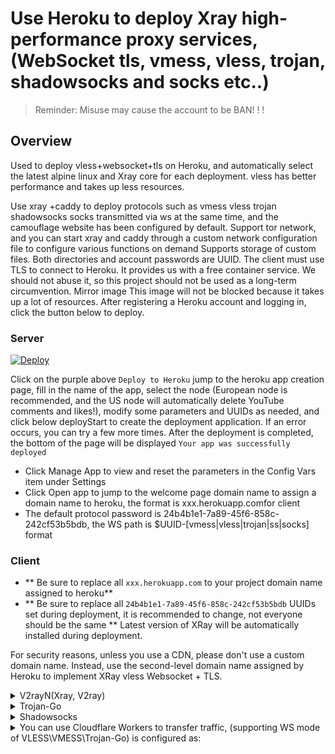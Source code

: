 ﻿# Use Heroku to deploy Xray high-performance proxy services, (WebSocket tls, vmess, vless, trojan, shadowsocks and socks etc..)
> Reminder: Misuse may cause the account to be BAN! ! !

## Overview
Used to deploy vless+websocket+tls on Heroku, and automatically select the latest alpine linux and Xray core for each deployment.
vless has better performance and takes up less resources.

Use xray +caddy to deploy protocols such as vmess vless trojan shadowsocks socks transmitted via ws at the same time, and the camouflage website has been configured by default.
Support tor network, and you can start xray and caddy through a custom network configuration file to configure various functions on demand
Supports storage of custom files. Both directories and account passwords are UUID. The client must use TLS to connect to
Heroku. It provides us with a free container service. We should not abuse it, so this project should not be used as a long-term circumvention.
Mirror image
This image will not be blocked because it takes up a lot of resources. After registering a Heroku account and logging in, click the button below to deploy.

### Server

[![Deploy](https://www.herokucdn.com/deploy/button.png)](https://dashboard.heroku.com/new?template=https://github.com/gdyt7gu/xinxra) 

Click on the purple above `Deploy to Heroku` jump to the heroku app creation page, fill in the name of the app, select the node (European node is recommended, and the US node will automatically delete YouTube comments and likes!), modify some parameters and UUIDs as needed, and click below deployStart to create the deployment application.
If an error occurs, you can try a few more times. After the deployment is completed, the bottom of the page will be displayed `Your app was successfully deployed`

* Click Manage App to view and reset the parameters in the Config Vars item under Settings
* Click Open app to jump to the welcome page domain name to assign a domain name to heroku, the format is xxx.herokuapp.comfor client
* The default protocol password is 24b4b1e1-7a89-45f6-858c-242cf53b5bdb, the WS path is $UUID-[vmess|vless|trojan|ss|socks] format

### Client
* ** Be sure to replace all `xxx.herokuapp.com` to your project domain name assigned to heroku**
* ** Be sure to replace all `24b4b1e1-7a89-45f6-858c-242cf53b5bdb` UUIDs set during deployment, it is recommended to change, not everyone should be the same **
Latest version of XRay will be automatically installed during deployment.

For security reasons, unless you use a CDN, please don't use a custom domain name. Instead, use the second-level domain name assigned by Heroku to implement XRay vless Websocket + TLS.

<details>
<summary>V2rayN(Xray, V2ray)</summary>

```bash
* Client download：https://github.com/2dust/v2rayN/releases
* Proxy protocol：vless or vmess
* Address：xxx.herokuapp.com
* Port：443
* Default UUID：24b4b1e1-7a89-45f6-858c-242cf53b5bdb
* vmess alter ID：0
* encryption：none
* transmission protocol：ws
* camouflage type：none
* camouflage domain name：xxx.workers.dev ((CF Workers url)
* path：/24b4b1e1-7a89-45f6-858c-242cf53b5bdb-vless // default - vless (/custom UUID-vless), if you wanna use vmess (/custom UUID-vmess)
* Underlying transmission security：tls
* allow inscure：false
```
</details>

<details>
<summary>Trojan-Go</summary>

```bash
* Client download: https://github.com/p4gefau1t/trojan-go/releases
{
    "run_type": "client",
    "local_addr": "127.0.0.1",
    "local_port": 1080,
    "remote_addr": "xxx.herokuapp.com",
    "remote_port": 443,
    "password": [
        "24b4b1e1-7a89-45f6-858c-242cf53b5bdb"
    ],
    "websocket": {
        "enabled": true,
        "path": "/24b4b1e1-7a89-45f6-858c-242cf53b5bdb-trojan",
        "host": "xxx.herokuapp.com"
    }
}
```
</details>

<details>
<summary>Shadowsocks</summary>

```bash
* Client download：https://github.com/shadowsocks/shadowsocks-windows/releases/
* Server address: xxx.herokuapp.com
* Port: 443
* Password：24b4b1e1-7a89-45f6-858c-242cf53b5bdb
* Encryption：chacha20-ietf-poly1305
* Plug-in：xray-plugin_windows_amd64.exe  //You need to download and unzip the plugin - https://github.com/shadowsocks/xray-plugin/releases and place it in the same directory
* Plugin options: tls; host= xxx.herokuapp.com; path= /24b4b1e1-7a89-45f6-858c-242cf53b5bdb-ss // (/custom UUID-ss)
```
</details>

<details>
<summary>You can use Cloudflare Workers to transfer traffic, (supporting WS mode of VLESS\VMESS\Trojan-Go) is configured as:</summary>

```js
const SingleDay = 'xxx.herokuapp.com'
const DoubleDay = 'xxx.herokuapp.com'
addEventListener(
    "fetch",event => {
    
        let nd = new Date();
        if (nd.getDate()%2) {
            host = SingleDay
        } else {
            host = DoubleDay
        }
        
        let url=new URL(event.request.url);
        url.hostname=host;
        let request=new Request(url,event.request);
        event. respondWith(
            fetch(request)
        )
    }
)
```
</details>

